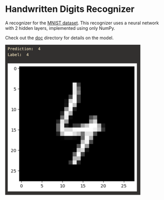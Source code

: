# Handwritten Digits Recognizer

A recognizer for the [MNIST dataset](http://yann.lecun.com/exdb/mnist/). This recognizer uses a neural network with 2 hidden layers, implemented using only NumPy. 

Check out the [doc](doc/) directory for details on the model.

![predict image](img/predict.png)

